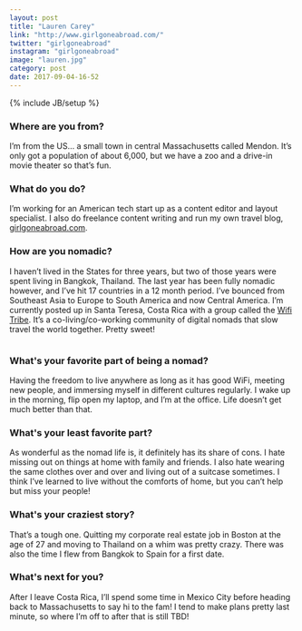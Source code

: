 ```yaml
---
layout: post
title: "Lauren Carey"
link: "http://www.girlgoneabroad.com/"
twitter: "girlgoneabroad"
instagram: "girlgoneabroad"
image: "lauren.jpg"
category: post
date: 2017-09-04-16-52
---
```

{% include JB/setup %}

### Where are you from?
I’m from the US… a small town in central Massachusetts called Mendon. It’s only got a population of about 6,000, but we have a zoo and a drive-in movie theater so that’s fun.

### What do you do?
I’m working for an American tech start up as a content editor and layout specialist. I also do freelance content writing and run my own travel blog, [girlgoneabroad.com](http://www.girlgoneabroad.com/).

### How are you nomadic?

I haven’t lived in the States for three years, but two of those years were spent living in Bangkok, Thailand. The last year has been fully nomadic however, and I’ve hit 17 countries in a 12 month period. I’ve bounced from Southeast Asia to Europe to South America and now Central America. I’m currently posted up in Santa Teresa, Costa Rica with a group called the [Wifi Tribe](http://wifitribe.co/). It’s a co-living/co-working community of digital nomads that slow travel the world together. Pretty sweet!

<img data-src="{{ site.url }}/assets/img/posts/lauren-alt.jpg" class="inner-post-image lazyload" />

### What's your favorite part of being a nomad?

Having the freedom to live anywhere as long as it has good WiFi, meeting new people, and immersing myself in different cultures regularly. I wake up in the morning, flip open my laptop, and I’m at the office. Life doesn’t get much better than that.

### What's your least favorite part?
As wonderful as the nomad life is, it definitely has its share of cons. I hate missing out on things at home with family and friends. I also hate wearing the same clothes over and over and living out of a suitcase sometimes. I think I’ve learned to live without the comforts of home, but you can’t help but miss your people!

### What's your craziest story?
That’s a tough one. Quitting my corporate real estate job in Boston at the age of 27 and moving to Thailand on a whim was pretty crazy. There was also the time I flew from Bangkok to Spain for a first date.

### What's next for you?
After I leave Costa Rica, I’ll spend some time in Mexico City before heading back to Massachusetts to say hi to the fam! I tend to make plans pretty last minute, so where I’m off to after that is still TBD!
